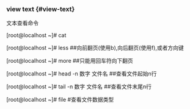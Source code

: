 ### view text {#view-text}

文本查看命令

[root@localhost ~]# cat

[root@localhost ~]# less    ##向前翻页(使用b),向后翻页(使用f),或者方向键

[root@localhost ~]# more  ##只能用回车符向下翻页

[root@localhost ~]# head    -n  数字  文件名       ##查看文件起始n行

[root@localhost ~]# tail        -n  数字 文件名       ##查看文件末尾n行

[root@localhost ~]# file  #查看文件数据类型